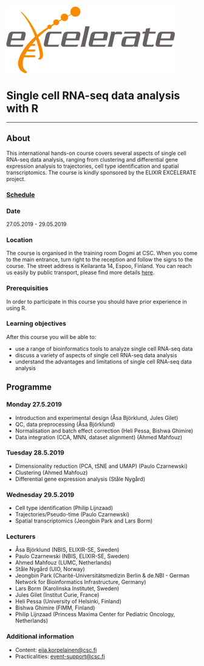 ![logo](logos/excelerate.png)

# Single cell RNA-seq data analysis with R

-------------


## About

This international hands-on course covers several aspects of single cell RNA-seq data analysis, ranging from clustering and differential gene expression analysis to trajectories, cell type identification and spatial transcriptomics. The course is kindly sponsored by the ELIXIR EXCELERATE project.

### [Schedule](schedule.md)

### Date
27.05.2019 - 29.05.2019

### Location
The course is organised in the training room Dogmi at CSC. When you come to the main entrance, turn right to the reception and follow the signs to the course. The street address is Keilaranta 14, Espoo, Finland. You can reach us easily by public transport, please find more details [here](https://www.csc.fi/how-to-reach-us).

### Prerequisities
In order to participate in this course you should have prior experience in using R.

### Learning objectives
After this course you will be able to:
- use a range of bioinformatics tools to analyze single cell RNA-seq data
- discuss a variety of aspects of single cell RNA-seq data analysis
- understand the advantages and limitations of single cell RNA-seq data analysis

## Programme
### Monday 27.5.2019

- Introduction and experimental design (Åsa Björklund, Jules Gilet)
- QC, data preprocessing (Åsa Björklund)
- Normalisation and batch effect correction (Heli Pessa, Bishwa Ghimire)
- Data integration (CCA, MNN, dataset alignment) (Ahmed Mahfouz)

### Tuesday 28.5.2019
- Dimensionality reduction (PCA, tSNE and UMAP) (Paulo Czarnewski)
- Clustering (Ahmed Mahfouz)
- Differential gene expression analysis (Ståle Nygård)

### Wednesday 29.5.2019
- Cell type identification (Philip Lijnzaad)
- Trajectories/Pseudo-time (Paulo Czarnewski)
- Spatial transcriptomics (Jeongbin Park and Lars Borm)

### Lecturers
- Åsa Björklund (NBIS, ELIXIR-SE, Sweden)
- Paulo Czarnewski (NBIS, ELIXIR-SE, Sweden)
- Ahmed Mahfouz (LUMC, Netherlands)
- Ståle Nygård (UIO, Norway)
- Jeongbin Park (Charité-Universitätsmedizin Berlin & de.NBI - German Network for Bioinformatics Infrastructure, Germany)
- Lars Borm (Karolinska Institutet, Sweden)
- Jules Gilet (Institut Curie, France)
- Heli Pessa (University of Helsinki, Finland)
- Bishwa Ghimire (FIMM, Finland)
- Philip Lijnzaad (Princess Maxima Center for Pediatric Oncology, Netherlands)

### Additional information
- Content: <eija.korpelainen@csc.fi>
- Practicalities: <event-support@csc.fi>
